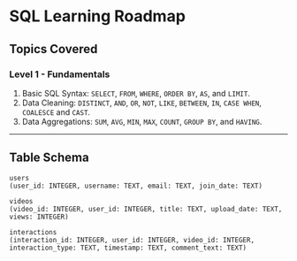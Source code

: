 # SQL Learning Roadmap

## Topics Covered
### Level 1 - Fundamentals
1. Basic SQL Syntax: `SELECT`, `FROM`, `WHERE`, `ORDER BY`, `AS`, and `LIMIT`.
2. Data Cleaning: `DISTINCT`, `AND`, `OR`, `NOT`, `LIKE`, `BETWEEN`, `IN`, `CASE WHEN`, `COALESCE` and `CAST`.
3. Data Aggregations: `SUM`, `AVG`, `MIN`, `MAX`, `COUNT`, `GROUP BY`, and `HAVING`.
---

## Table Schema
```
users
(user_id: INTEGER, username: TEXT, email: TEXT, join_date: TEXT)

videos
(video_id: INTEGER, user_id: INTEGER, title: TEXT, upload_date: TEXT, views: INTEGER)

interactions
(interaction_id: INTEGER, user_id: INTEGER, video_id: INTEGER, interaction_type: TEXT, timestamp: TEXT, comment_text: TEXT)
```